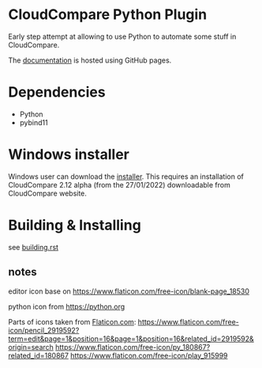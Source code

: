 # CloudCompare Python Plugin

Early step attempt at allowing to use Python to automate some stuff in CloudCompare.

The [documentation](https://tmontaigu.github.io/CloudCompare-PythonPlugin/index.html)
is hosted using GitHub pages.

# Dependencies

 - Python
 - pybind11

# Windows installer

Windows user can download the [installer](https://u.pcloud.link/publink/show?code=XZHs7GXZjPafaI6pquRQOwSP1f1g8BJE6Qcy).
This requires an installation of CloudCompare 2.12 alpha (from the 27/01/2022) downloadable from CloudCompare website.

# Building & Installing

see [building.rst](docs/building.rst)


## notes
editor icon base on https://www.flaticon.com/free-icon/blank-page_18530

python icon from https://python.org

Parts of icons taken from [Flaticon.com](www.flaticon.com):
https://www.flaticon.com/free-icon/pencil_2919592?term=edit&page=1&position=16&page=1&position=16&related_id=2919592&origin=search
https://www.flaticon.com/free-icon/py_180867?related_id=180867
https://www.flaticon.com/free-icon/play_915999
